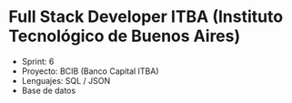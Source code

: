 # Full Stack Developer ITBA (Instituto Tecnológico de Buenos Aires)
- Sprint: 6
- Proyecto: BCIB (Banco Capital ITBA)
- Lenguajes: SQL / JSON
- Base de datos
